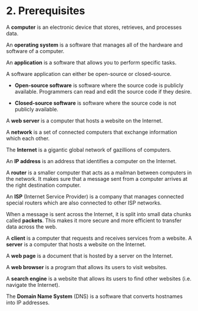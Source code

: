 # 2. Prerequisites

A **computer** is an electronic device that stores, retrieves, and processes data.

An **operating system** is a software that manages all of the hardware and software of a computer.

An **application** is a software that allows you to perform specific tasks.

A software application can either be open-source or closed-source.

- **Open-source software** is software where the source code is publicly available. Programmers can read and edit the source code if they desire.

- **Closed-source software** is software where the source code is not publicly available.

A **web server** is a computer that hosts a website on the Internet.

A **network** is a set of connected computers that exchange information which each other.

The **Internet** is a gigantic global network of gazillions of computers.

An **IP address** is an address that identifies a computer on the Internet.

A **router** is a smaller computer that acts as a mailman between computers in the network. It makes sure that a message sent from a computer arrives at the right destination computer.

An **ISP** (Internet Service Provider) is a company that manages connected special routers which are also connected to other ISP networks.

When a message is sent across the Internet, it is split into small data chunks called **packets**. This makes it more secure and more efficient to transfer data across the web.

A **client** is a computer that requests and receives services from a website. A **server** is a computer that hosts a website on the Internet.

A **web page** is a document that is hosted by a server on the Internet.

A **web browser** is a program that allows its users to visit websites.

A **search engine** is a website that allows its users to find other websites (i.e. navigate the Internet).

The **Domain Name System** (DNS) is a software that converts hostnames into IP addresses.
